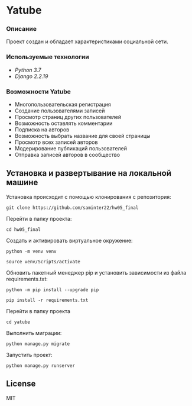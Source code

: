 # Yatube
### Описание
Проект создан и обладает характеристиками социальной сети.
### Используемые технологии
- _Python 3.7_
- _Django 2.2.19_
### Возможности Yatube
- Многопользовательская регистрация
- Создание пользователями записей
- Просмотр страниц других пользователей
- Возможность оставлять комментарии
- Подписка на авторов
- Возможность выбрать название для своей страницы
- Просмотр всех записей авторов
- Модерирование публикаций пользователей
- Отправка записей авторов в сообщество

## Установка и развертывание на локальной машине
Установка происходит с помощью клонирования с репозитория:

```git clone https://github.com/saminter22/hw05_final```

Перейти в папку проекта:

```cd hw05_final```

Cоздать и активировать виртуальное окружение:

``` python -m venv venv ```

``` source venv/Scripts/activate ```

Обновить пакетный менеджер pip и установить зависимости из файла requirements.txt:

``` python -m pip install --upgrade pip ```

``` pip install -r requirements.txt ```

Перейти в папку проекта

``` cd yatube ```

Выполнить миграции:

``` python manage.py migrate ```

Запустить проект:

``` python manage.py runserver ```

## License

MIT